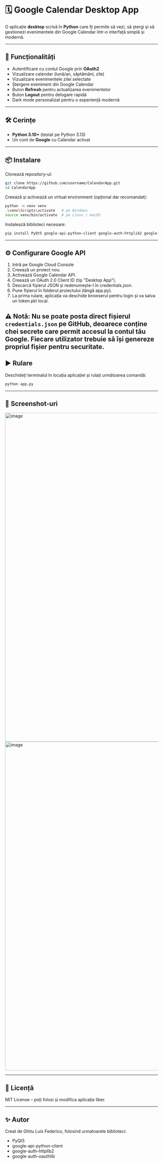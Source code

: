 # 🗓️ Google Calendar Desktop App

O aplicație **desktop** scrisă în **Python** care îți permite să vezi, să ștergi și să gestionezi evenimentele din Google Calendar într-o interfață simplă și modernă.  

---

## 🚀 Funcționalități
- Autentificare cu contul Google prin **OAuth2**
- Vizualizare calendar (lună/an, săptămâni, zile)
- Vizualizare evenimentele zilei selectate
- Ștergere eveniment din Google Calendar
- Buton **Refresh** pentru actualizarea evenimentelor
- Buton **Logout** pentru delogare rapidă
- Dark mode personalizat pentru o experiență modernă

---

## 🛠️ Cerințe
- **Python 3.10+** (testat pe Python 3.13)
- Un cont de **Google** cu Calendar activat

---

## 📦 Instalare

Clonează repository-ul:

```bash
git clone https://github.com/username/CalendarApp.git
cd CalendarApp
```

Creează și activează un virtual environment (opțional dar recomandat):
```bash
python -m venv venv
.\venv\Scripts\activate   # pe Windows
source venv/bin/activate  # pe Linux / macOS
```

Instalează biblioteci necesare:
```bash
pip install PyQt5 google-api-python-client google-auth-httplib2 google-auth-oauthlib
```

---

## ⚙️ Configurare Google API

1. Intră pe Google Cloud Console
2. Creează un proiect nou.
3. Activează Google Calendar API.
4. Creează un OAuth 2.0 Client ID (tip "Desktop App").
5. Descarcă fișierul JSON și redenumește-l în credentials.json.
6. Pune fișierul în folderul proiectului (lângă app.py).
7. La prima rulare, aplicația va deschide browserul pentru login și va salva un token.pkl local.

⚠️ **Notă:** Nu se poate posta direct fișierul `credentials.json` pe GitHub, deoarece conține **chei secrete** care permit accesul la contul tău Google. Fiecare utilizator trebuie să își genereze propriul fișier pentru securitate. 
---


## ▶️ Rulare
Deschideți terminalul în locația aplicației și rulați următoarea comandă: 
```bash
python app.py
```

---

## 📸 Screenshot-uri 
<img width="1920" height="1080" alt="image" src="https://github.com/user-attachments/assets/c1925de9-69fd-4c1b-94f1-3986b9bbc56c" />
<img width="1920" height="1080" alt="image" src="https://github.com/user-attachments/assets/c144c06a-1f46-4de4-9d99-4fe0292fc5ae" />

---

## 📜 Licență

MIT License – poți folosi și modifica aplicația liber.

---

## ✨ Autor

Creat de Ghitu Luis Federico, folosind urmatoarele biblioteci:
- PyQt5
- google-api-python-client
- google-auth-httplib2
- google-auth-oauthlib
